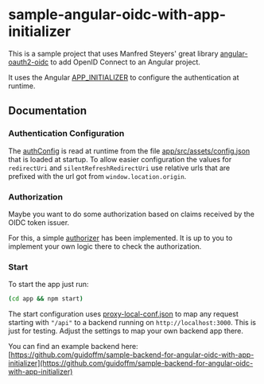# sample-angular-oidc-with-app-initializer

This is a sample project that uses Manfred Steyers' great library [angular-oauth2-oidc](https://github.com/manfredsteyer/angular-oauth2-oidc) to add OpenID Connect to an Angular project.

It uses the Angular [APP_INITIALIZER](https://angular.io/api/core/APP_INITIALIZER) to configure the authentication at runtime.

## Documentation

### Authentication Configuration

The [authConfig](https://manfredsteyer.github.io/angular-oauth2-oidc/docs/classes/AuthConfig.html) is read at runtime from the file [app/src/assets/config.json](app/src/assets/config.json) that is loaded at startup. To allow easier configuration the values
for `redirectUri` and `silentRefreshRedirectUri` use relative urls that are prefixed 
with the url got from `window.location.origin`.

### Authorization

Maybe you want to do some authorization based on claims received by the OIDC token issuer.

For this, a simple [authorizer](app/src/app/shared/authorizer.service.ts) has been implemented. It is up to you to implement your own logic there to check the authorization.

### Start

To start the app just run:

```bash
(cd app && npm start)
```

The start configuration uses [proxy-local-conf.json](proxy-local-conf.json) to map 
any request starting with `"/api"` to a backend running on `http://localhost:3000`. This is just for testing. Adjust the settings to map your own backend app there.

You can find an example backend here:
[https://github.com/guidoffm/sample-backend-for-angular-oidc-with-app-initializer](https://github.com/guidoffm/sample-backend-for-angular-oidc-with-app-initializer)
